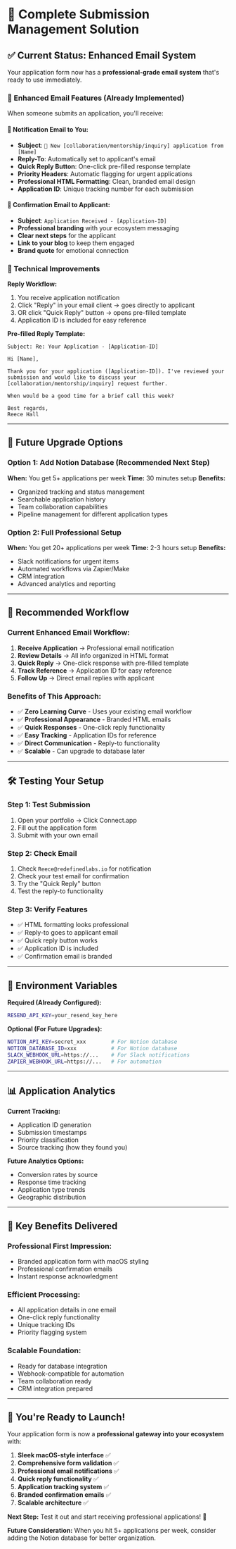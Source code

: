 # 🎉 Complete Submission Management Solution

## ✅ Current Status: Enhanced Email System

Your application form now has a **professional-grade email system** that's ready to use immediately.

### 📧 Enhanced Email Features (Already Implemented)

When someone submits an application, you'll receive:

#### **📨 Notification Email to You:**
- **Subject**: `🚀 New [collaboration/mentorship/inquiry] application from [Name]`
- **Reply-To**: Automatically set to applicant's email
- **Quick Reply Button**: One-click pre-filled response template
- **Priority Headers**: Automatic flagging for urgent applications
- **Professional HTML Formatting**: Clean, branded email design
- **Application ID**: Unique tracking number for each submission

#### **📧 Confirmation Email to Applicant:**
- **Subject**: `Application Received - [Application-ID]`
- **Professional branding** with your ecosystem messaging
- **Clear next steps** for the applicant
- **Link to your blog** to keep them engaged
- **Brand quote** for emotional connection

### 🔧 Technical Improvements

**Reply Workflow:**
1. You receive application notification
2. Click "Reply" in your email client → goes directly to applicant
3. OR click "Quick Reply" button → opens pre-filled template
4. Application ID is included for easy reference

**Pre-filled Reply Template:**
```
Subject: Re: Your Application - [Application-ID]

Hi [Name],

Thank you for your application ([Application-ID]). I've reviewed your submission and would like to discuss your [collaboration/mentorship/inquiry] request further.

When would be a good time for a brief call this week?

Best regards,
Reece Hall
```

---

## 🚀 Future Upgrade Options

### **Option 1: Add Notion Database (Recommended Next Step)**
**When:** You get 5+ applications per week
**Time:** 30 minutes setup
**Benefits:**
- Organized tracking and status management
- Searchable application history
- Team collaboration capabilities
- Pipeline management for different application types

### **Option 2: Full Professional Setup**
**When:** You get 20+ applications per week
**Time:** 2-3 hours setup
**Benefits:**
- Slack notifications for urgent items
- Automated workflows via Zapier/Make
- CRM integration
- Advanced analytics and reporting

---

## 🎯 Recommended Workflow

### **Current Enhanced Email Workflow:**
1. **Receive Application** → Professional email notification
2. **Review Details** → All info organized in HTML format
3. **Quick Reply** → One-click response with pre-filled template
4. **Track Reference** → Application ID for easy reference
5. **Follow Up** → Direct email replies with applicant

### **Benefits of This Approach:**
- ✅ **Zero Learning Curve** - Uses your existing email workflow
- ✅ **Professional Appearance** - Branded HTML emails
- ✅ **Quick Responses** - One-click reply functionality
- ✅ **Easy Tracking** - Application IDs for reference
- ✅ **Direct Communication** - Reply-to functionality
- ✅ **Scalable** - Can upgrade to database later

---

## 🛠️ Testing Your Setup

### **Step 1: Test Submission**
1. Open your portfolio → Click Connect.app
2. Fill out the application form
3. Submit with your own email

### **Step 2: Check Email**
1. Check `Reece@redefinedlabs.io` for notification
2. Check your test email for confirmation
3. Try the "Quick Reply" button
4. Test the reply-to functionality

### **Step 3: Verify Features**
- ✅ HTML formatting looks professional
- ✅ Reply-to goes to applicant email
- ✅ Quick reply button works
- ✅ Application ID is included
- ✅ Confirmation email is branded

---

## 🔑 Environment Variables

**Required (Already Configured):**
```bash
RESEND_API_KEY=your_resend_key_here
```

**Optional (For Future Upgrades):**
```bash
NOTION_API_KEY=secret_xxx        # For Notion database
NOTION_DATABASE_ID=xxx           # For Notion database
SLACK_WEBHOOK_URL=https://...    # For Slack notifications
ZAPIER_WEBHOOK_URL=https://...   # For automation
```

---

## 📊 Application Analytics

**Current Tracking:**
- Application ID generation
- Submission timestamps
- Priority classification
- Source tracking (how they found you)

**Future Analytics Options:**
- Conversion rates by source
- Response time tracking
- Application type trends
- Geographic distribution

---

## 🎯 Key Benefits Delivered

### **Professional First Impression:**
- Branded application form with macOS styling
- Professional confirmation emails
- Instant response acknowledgment

### **Efficient Processing:**
- All application details in one email
- One-click reply functionality
- Unique tracking IDs
- Priority flagging system

### **Scalable Foundation:**
- Ready for database integration
- Webhook-compatible for automation
- Team collaboration ready
- CRM integration prepared

---

## 🚀 You're Ready to Launch!

Your application form is now a **professional gateway into your ecosystem** with:

1. **Sleek macOS-style interface** ✅
2. **Comprehensive form validation** ✅
3. **Professional email notifications** ✅
4. **Quick reply functionality** ✅
5. **Application tracking system** ✅
6. **Branded confirmation emails** ✅
7. **Scalable architecture** ✅

**Next Step:** Test it out and start receiving professional applications! 🚀

**Future Consideration:** When you hit 5+ applications per week, consider adding the Notion database for better organization.